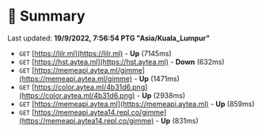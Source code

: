 # 📖 Summary
Last updated: **19/9/2022, 7:56:54 PTG "Asia/Kuala_Lumpur"**

- `GET` [https://lilr.ml](https://lilr.ml) - **Up** (7145ms)
- `GET` [https://hst.aytea.ml](https://hst.aytea.ml) - **Down** (632ms)
- `GET` [https://memeapi.aytea.ml/gimme](https://memeapi.aytea.ml/gimme) - **Up** (1471ms)
- `GET` [https://color.aytea.ml/4b31d6.png](https://color.aytea.ml/4b31d6.png) - **Up** (2938ms)
- `GET` [https://memeapi.aytea.ml](https://memeapi.aytea.ml) - **Up** (859ms)
- `GET` [https://memeapi.aytea14.repl.co/gimme](https://memeapi.aytea14.repl.co/gimme) - **Up** (831ms)
